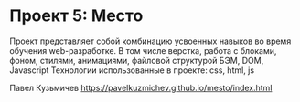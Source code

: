 # Проект 5: Место

Проект представляет собой комбинацию усвоенных навыков во время обучения web-разработке. В том числе верстка, работа с блоками, фоном, стилями, анимациями, файловой структурой БЭМ, DOM, Javascript
Технологии использованные в проекте: css, html, js

Павел Кузьмичев
https://pavelkuzmichev.github.io/mesto/index.html
